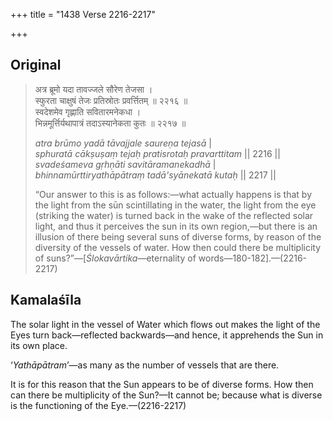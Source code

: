 +++
title = "1438 Verse 2216-2217"

+++
## Original 
>
> अत्र ब्रूमो यदा तावज्जले सौरेण तेजसा ।  
> स्फुरता चाक्षुषं तेजः प्रतिस्रोतः प्रवर्त्तितम् ॥ २२१६ ॥  
> स्वदेशमेव गृह्णाति सवितारमनेकधा ।  
> भिन्नमूर्त्तिर्यथापात्रं तदाऽस्यानेकता कुतः ॥ २२१७ ॥ 
>
> *atra brūmo yadā tāvajjale saureṇa tejasā* \|  
> *sphuratā cākṣuṣaṃ tejaḥ pratisrotaḥ pravarttitam* \|\| 2216 \|\|  
> *svadeśameva gṛhṇāti savitāramanekadhā* \|  
> *bhinnamūrttiryathāpātraṃ tadā'syānekatā kutaḥ* \|\| 2217 \|\| 
>
> “Our answer to this is as follows:—what actually happens is that by the light from the sūn scintillating in the water, the light from the eye (striking the water) is turned back in the wake of the reflected solar light, and thus it perceives the sun in its own region,—but there is an illusion of there being several suns of diverse forms, by reason of the diversity of the vessels of water. How then could there be multiplicity of suns?”—[*Ślokavārtika*—eternality of words—180-182].—(2216-2217)



## Kamalaśīla

The solar light in the vessel of Water which flows out makes the light of the Eyes turn back—reflected backwards—and hence, it apprehends the Sun in its own place.

‘*Yathāpātram*’—as many as the number of vessels that are there.

It is for this reason that the Sun appears to be of diverse forms. How then can there be multiplicity of the Sun?—It cannot be; because what is diverse is the functioning of the Eye.—(2216-2217)


